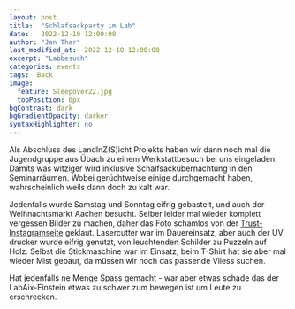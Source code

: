 ```yaml
---
layout: post
title:  "Schlafsackparty im Lab"
date:   2022-12-10 12:00:00
author: "Jan Thar"
last_modified_at:  2022-12-10 12:00:00
excerpt: "Labbesuch"
categories: events
tags:  Back
image:
  feature: Sleepover22.jpg
  topPosition: 0px
bgContrast: dark
bgGradientOpacity: darker
syntaxHighlighter: no
---
```


Als Abschluss des LandInZ(S)icht Projekts haben wir dann noch mal die Jugendgruppe aus Übach zu einem Werkstattbesuch bei uns eingeladen. 
Damits was witziger wird inklusive Schalfsackübernachtung in den Seminarräumen.
Wobei gerüchtweise einige durchgemacht haben, wahrscheinlich weils dann doch zu kalt war.

Jedenfalls wurde Samstag und Sonntag eifrig gebastelt, und auch der Weihnachtsmarkt Aachen besucht. 
Selber leider mal wieder komplett vergessen Bilder zu machen, daher das Foto schamlos von der [Trust-Instagramseite](https://www.instagram.com/trust_uep/) geklaut.
Lasercutter war im Dauereinsatz, aber auch der UV drucker wurde eifrig genutzt, von leuchtenden Schilder zu Puzzeln auf Holz.
Selbst die Stickmaschine war im Einsatz, beim T-Shirt hat sie aber mal wieder Mist gebaut, da müssen wir noch das passende Vliess suchen.

Hat jedenfalls ne Menge Spass gemacht - war aber etwas schade das der LabAix-Einstein etwas zu schwer zum bewegen ist um Leute zu erschrecken.
